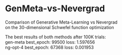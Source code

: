 # GenMeta-vs-Nevergrad
Comparison of Generative Meta-Learning vs Nevergrad  
on the 30-dimensional Schwefel function optimization

The best results of both methods after 100K trials:  
gen-meta best_epoch: 99500 loss: 1.597656  
ng-opt-4 best_epoch: 67368 loss: 0.001953
